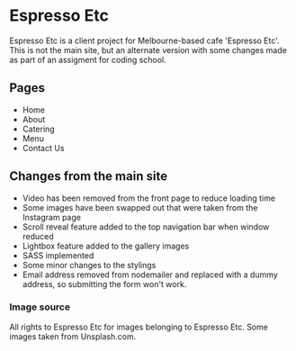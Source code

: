 # Espresso Etc 
Espresso Etc is a client project for Melbourne-based cafe 'Espresso Etc'. This is not the main site, but an alternate version with some changes made as part of an assigment for coding school.

## Pages
- Home
- About
- Catering
- Menu
- Contact Us

## Changes from the main site
- Video has been removed from the front page to reduce loading time
- Some images have been swapped out that were taken from the Instagram page
- Scroll reveal feature added to the top navigation bar when window reduced 
- Lightbox feature added to the gallery images
- SASS implemented
- Some minor changes to the stylings 
- Email address removed from nodemailer and replaced with a dummy address, so submitting the form won't work.

### Image source
All rights to Espresso Etc for images belonging to Espresso Etc. 
Some images taken from Unsplash.com.  
